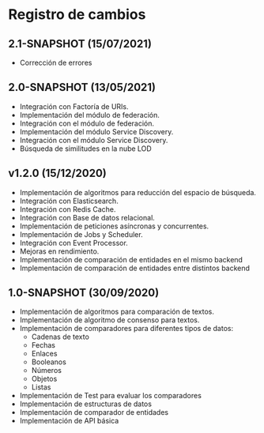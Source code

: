 # Registro de cambios

## 2.1-SNAPSHOT (15/07/2021)

- Corrección de errores

## 2.0-SNAPSHOT (13/05/2021)

- Integración con Factoría de URIs.
- Implementación del módulo de federación.
- Integración con el módulo  de federación.
- Implementación del módulo Service Discovery.
- Integración con el módulo Service Discovery.
- Búsqueda de similitudes en la nube LOD

## v1.2.0 (15/12/2020)

- Implementación de algoritmos para reducción del espacio de búsqueda.
- Integración con Elasticsearch.
- Integración con Redis Cache.
- Integración con Base de datos relacional.
- Implementación de peticiones asíncronas y concurrentes.
- Implementación de Jobs y Scheduler.
- Integración con Event Processor.
- Mejoras en rendimiento.
- Implementación de comparación de entidades en el mismo backend
- Implementación de comparación de entidades entre distintos backend

## 1.0-SNAPSHOT (30/09/2020)

- Implementación de algoritmos para comparación de textos.
- Implementación de algoritmo de consenso para textos.
- Implementación de comparadores para diferentes tipos de datos:
  - Cadenas de texto
  - Fechas
  - Enlaces
  - Booleanos
  - Números
  - Objetos
  - Listas
- Implementación de Test para evaluar los comparadores
- Implementación de estructuras de datos
- Implementación de comparador de entidades
- Implementación de API básica